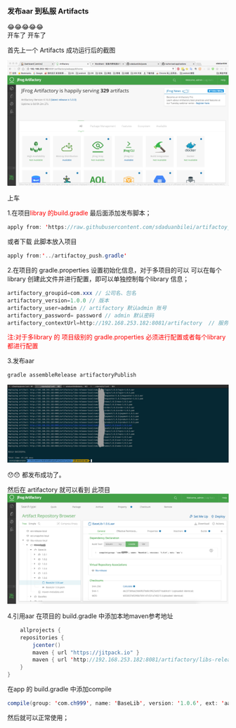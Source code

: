 ### 发布aar 到私服 Artifacts 

😂😂😂😂😂  
开车了 开车了  

首先上一个 Artifacts 成功运行后的截图

![Untitled Image](https://raw.githubusercontent.com/sdaduanbilei/posts/master/images/Users/scorpio/Documents/posts/images/QQ20170208-094613.png)


上车

1.在项目<font color= "red">libray 的build.gradle</font> 最后面添加发布脚本；

```java
apply from: 'https://raw.githubusercontent.com/sdaduanbilei/artifactoy_push/master/artifactoy_push.gradle'
```
或者下载 此脚本放入项目
```java
apply from:'../artifactoy_push.gradle'
```
2.在项目的 gradle.properties 设置初始化信息，对于多项目的可以 可以在每个library 创建此文件并进行配置，即可以单独控制每个library 信息；
```java
artifactory_groupid=com.xxx // 公司名、包名
artifactory_version=1.0.0 // 版本
artifactory_user=admin // artifactory 默认admin 账号
artifactory_password= password // admin 默认密码
artifactory_contextUrl=http://192.168.253.182:8081/artifactory  // 服务器地址artifactory 
```
<font color = "red">注:对于多library 的 项目级别的 gradle.properties 必须进行配置或者每个library 都进行配置</font>

3.发布aar
```java
gradle assembleRelease artifactoryPublish
```

![Untitled Image](https://raw.githubusercontent.com/sdaduanbilei/posts/master/images/Users/scorpio/Desktop/QQ20170208-102242.png)

😯😯  都发布成功了。

然后在  artifactory 就可以看到 此项目
![Untitled Image](https://raw.githubusercontent.com/sdaduanbilei/posts/master/images/Users/scorpio/Desktop/QQ20170208-102648.png)

4.引用aar
在项目的  build.gradle 中添加本地maven参考地址
```java
	allprojects {
    repositories {
        jcenter()
        maven { url "https://jitpack.io" }
        maven { url 'http://192.168.253.182:8081/artifactory/libs-release-local/' }
    }
}
```
在app 的 build.gradle 中添加compile
```java
compile(group: 'com.ch999', name: 'BaseLib', version: '1.0.6', ext: 'aar')
```
然后就可以正常使用；